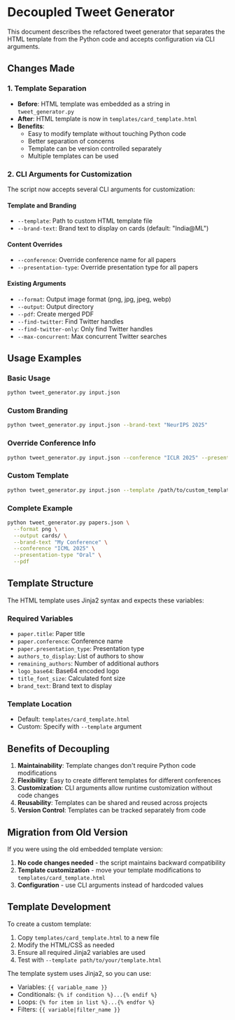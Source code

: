 # Decoupled Tweet Generator

This document describes the refactored tweet generator that separates the HTML template from the Python code and accepts configuration via CLI arguments.

## Changes Made

### 1. Template Separation
- **Before**: HTML template was embedded as a string in `tweet_generator.py`
- **After**: HTML template is now in `templates/card_template.html`
- **Benefits**: 
  - Easy to modify template without touching Python code
  - Better separation of concerns
  - Template can be version controlled separately
  - Multiple templates can be used

### 2. CLI Arguments for Customization
The script now accepts several CLI arguments for customization:

#### Template and Branding
- `--template`: Path to custom HTML template file
- `--brand-text`: Brand text to display on cards (default: "India@ML")

#### Content Overrides
- `--conference`: Override conference name for all papers
- `--presentation-type`: Override presentation type for all papers

#### Existing Arguments
- `--format`: Output image format (png, jpg, jpeg, webp)
- `--output`: Output directory
- `--pdf`: Create merged PDF
- `--find-twitter`: Find Twitter handles
- `--find-twitter-only`: Only find Twitter handles
- `--max-concurrent`: Max concurrent Twitter searches

## Usage Examples

### Basic Usage
```bash
python tweet_generator.py input.json
```

### Custom Branding
```bash
python tweet_generator.py input.json --brand-text "NeurIPS 2025"
```

### Override Conference Info
```bash
python tweet_generator.py input.json --conference "ICLR 2025" --presentation-type "Poster"
```

### Custom Template
```bash
python tweet_generator.py input.json --template /path/to/custom_template.html
```

### Complete Example
```bash
python tweet_generator.py papers.json \
  --format png \
  --output cards/ \
  --brand-text "My Conference" \
  --conference "ICML 2025" \
  --presentation-type "Oral" \
  --pdf
```

## Template Structure

The HTML template uses Jinja2 syntax and expects these variables:

### Required Variables
- `paper.title`: Paper title
- `paper.conference`: Conference name
- `paper.presentation_type`: Presentation type
- `authors_to_display`: List of authors to show
- `remaining_authors`: Number of additional authors
- `logo_base64`: Base64 encoded logo
- `title_font_size`: Calculated font size
- `brand_text`: Brand text to display

### Template Location
- Default: `templates/card_template.html`
- Custom: Specify with `--template` argument

## Benefits of Decoupling

1. **Maintainability**: Template changes don't require Python code modifications
2. **Flexibility**: Easy to create different templates for different conferences
3. **Customization**: CLI arguments allow runtime customization without code changes
4. **Reusability**: Templates can be shared and reused across projects
5. **Version Control**: Templates can be tracked separately from code

## Migration from Old Version

If you were using the old embedded template version:

1. **No code changes needed** - the script maintains backward compatibility
2. **Template customization** - move your template modifications to `templates/card_template.html`
3. **Configuration** - use CLI arguments instead of hardcoded values

## Template Development

To create a custom template:

1. Copy `templates/card_template.html` to a new file
2. Modify the HTML/CSS as needed
3. Ensure all required Jinja2 variables are used
4. Test with `--template path/to/your/template.html`

The template system uses Jinja2, so you can use:
- Variables: `{{ variable_name }}`
- Conditionals: `{% if condition %}...{% endif %}`
- Loops: `{% for item in list %}...{% endfor %}`
- Filters: `{{ variable|filter_name }}`
